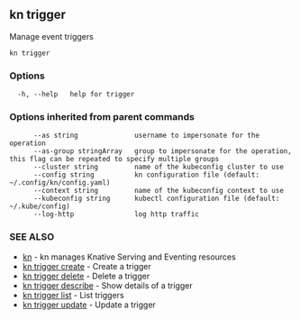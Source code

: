 ## kn trigger

Manage event triggers

```
kn trigger
```

### Options

```
  -h, --help   help for trigger
```

### Options inherited from parent commands

```
      --as string              username to impersonate for the operation
      --as-group stringArray   group to impersonate for the operation, this flag can be repeated to specify multiple groups
      --cluster string         name of the kubeconfig cluster to use
      --config string          kn configuration file (default: ~/.config/kn/config.yaml)
      --context string         name of the kubeconfig context to use
      --kubeconfig string      kubectl configuration file (default: ~/.kube/config)
      --log-http               log http traffic
```

### SEE ALSO

* [kn](kn.md)	 - kn manages Knative Serving and Eventing resources
* [kn trigger create](kn_trigger_create.md)	 - Create a trigger
* [kn trigger delete](kn_trigger_delete.md)	 - Delete a trigger
* [kn trigger describe](kn_trigger_describe.md)	 - Show details of a trigger
* [kn trigger list](kn_trigger_list.md)	 - List triggers
* [kn trigger update](kn_trigger_update.md)	 - Update a trigger

